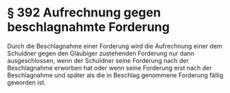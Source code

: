 # § 392 Aufrechnung gegen beschlagnahmte Forderung
Durch die Beschlagnahme einer Forderung wird die Aufrechnung einer dem Schuldner gegen den Gläubiger zustehenden Forderung nur dann ausgeschlossen, wenn der Schuldner seine Forderung nach der Beschlagnahme erworben hat oder wenn seine Forderung erst nach der Beschlagnahme und später als die in Beschlag genommene Forderung fällig geworden ist.